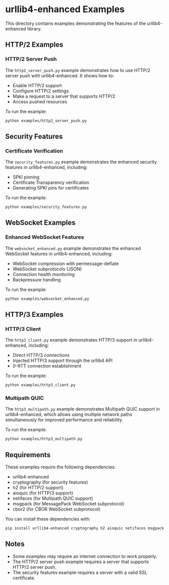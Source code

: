 # urllib4-enhanced Examples

This directory contains examples demonstrating the features of the urllib4-enhanced library.

## HTTP/2 Examples

### HTTP/2 Server Push

The `http2_server_push.py` example demonstrates how to use HTTP/2 server push with urllib4-enhanced. It shows how to:

- Enable HTTP/2 support
- Configure HTTP/2 settings
- Make a request to a server that supports HTTP/2
- Access pushed resources

To run the example:

```bash
python examples/http2_server_push.py
```

## Security Features

### Certificate Verification

The `security_features.py` example demonstrates the enhanced security features in urllib4-enhanced, including:

- SPKI pinning
- Certificate Transparency verification
- Generating SPKI pins for certificates

To run the example:

```bash
python examples/security_features.py
```

## WebSocket Examples

### Enhanced WebSocket Features

The `websocket_enhanced.py` example demonstrates the enhanced WebSocket features in urllib4-enhanced, including:

- WebSocket compression with permessage-deflate
- WebSocket subprotocols (JSON)
- Connection health monitoring
- Backpressure handling

To run the example:

```bash
python examples/websocket_enhanced.py
```

## HTTP/3 Examples

### HTTP/3 Client

The `http3_client.py` example demonstrates HTTP/3 support in urllib4-enhanced, including:

- Direct HTTP/3 connections
- Injected HTTP/3 support through the urllib4 API
- 0-RTT connection establishment

To run the example:

```bash
python examples/http3_client.py
```

### Multipath QUIC

The `http3_multipath.py` example demonstrates Multipath QUIC support in urllib4-enhanced, which allows using multiple network paths simultaneously for improved performance and reliability.

To run the example:

```bash
python examples/http3_multipath.py
```

## Requirements

These examples require the following dependencies:

- urllib4-enhanced
- cryptography (for security features)
- h2 (for HTTP/2 support)
- aioquic (for HTTP/3 support)
- netifaces (for Multipath QUIC support)
- msgpack (for MessagePack WebSocket subprotocol)
- cbor2 (for CBOR WebSocket subprotocol)

You can install these dependencies with:

```bash
pip install urllib4-enhanced cryptography h2 aioquic netifaces msgpack cbor2
```

## Notes

- Some examples may require an internet connection to work properly.
- The HTTP/2 server push example requires a server that supports HTTP/2 server push.
- The security features example requires a server with a valid SSL certificate.
